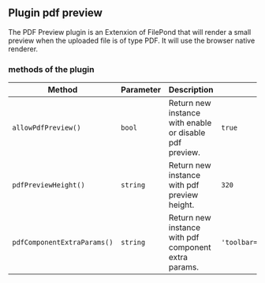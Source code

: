 ## Plugin pdf preview

The PDF Preview plugin is an Extenxion of FilePond that will render a small preview when the uploaded file is of type PDF. It will use the browser native renderer.

### methods of the plugin

Method                         | Parameter | Description                                             | Default
-------------------------------|-----------|---------------------------------------------------------|---------
`allowPdfPreview()`            | `bool`    | Return new instance with enable or disable pdf preview. | `true`
`pdfPreviewHeight()`           | `string`  | Return new instance with pdf preview height.            | `320`
`pdfComponentExtraParams()`    | `string`   | Return new instance with pdf component extra params.    | `'toolbar=0&view=fit&page=1'`
